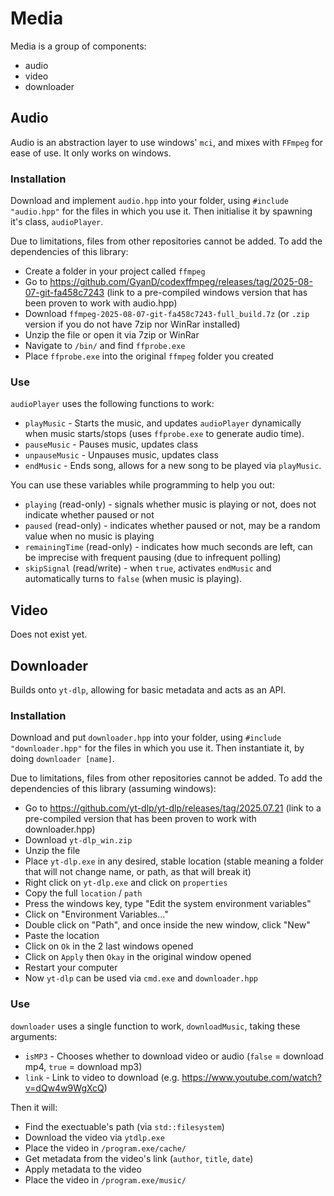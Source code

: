 # Media
Media is a group of components:
* audio
* video
* downloader

## Audio
Audio is an abstraction layer to use windows' `mci`, and mixes with `FFmpeg` for ease of use. It only works on windows.

### Installation
Download and implement `audio.hpp` into your folder, using `#include "audio.hpp"` for the files in which you use it. Then initialise it by spawning it's class, `audioPlayer`.

Due to limitations, files from other repositories cannot be added. To add the dependencies of this library:
* Create a folder in your project called `ffmpeg`
* Go to https://github.com/GyanD/codexffmpeg/releases/tag/2025-08-07-git-fa458c7243 (link to a pre-compiled windows version that has been proven to work with audio.hpp)
* Download `ffmpeg-2025-08-07-git-fa458c7243-full_build.7z` (or `.zip` version if you do not have 7zip nor WinRar installed)
* Unzip the file or open it via 7zip or WinRar
* Navigate to `/bin/` and find `ffprobe.exe`
* Place `ffprobe.exe` into the original `ffmpeg` folder you created

### Use
`audioPlayer` uses the following functions to work:
* `playMusic` - Starts the music, and updates `audioPlayer` dynamically when music starts/stops (uses `ffprobe.exe` to generate audio time).
* `pauseMusic` - Pauses music, updates class
* `unpauseMusic` - Unpauses music, updates class
* `endMusic` - Ends song, allows for a new song to be played via `playMusic`.

You can use these variables while programming to help you out:
* `playing` (read-only) - signals whether music is playing or not, does not indicate whether paused or not
* `paused` (read-only) - indicates whether paused or not, may be a random value when no music is playing
* `remainingTime` (read-only) - indicates how much seconds are left, can be imprecise with frequent pausing (due to infrequent polling)
* `skipSignal` (read/write) - when `true`, activates `endMusic` and automatically turns to `false` (when music is playing).

## Video
Does not exist yet.

## Downloader
Builds onto `yt-dlp`, allowing for basic metadata and acts as an API.

### Installation
Download and put `downloader.hpp` into your folder, using `#include "downloader.hpp"` for the files in which you use it. Then instantiate it, by doing `downloader [name]`.

Due to limitations, files from other repositories cannot be added. To add the dependencies of this library (assuming windows):
* Go to https://github.com/yt-dlp/yt-dlp/releases/tag/2025.07.21 (link to a pre-compiled version that has been proven to work with downloader.hpp)
* Download `yt-dlp_win.zip`
* Unzip the file
* Place `yt-dlp.exe` in any desired, stable location (stable meaning a folder that will not change name, or path, as that will break it)
* Right click on `yt-dlp.exe` and click on `properties`
* Copy the full `location` / `path`
* Press the windows key, type "Edit the system environment variables"
* Click on "Environment Variables..."
* Double click on "Path", and once inside the new window, click "New"
* Paste the location
* Click on `Ok` in the 2 last windows opened
* Click on `Apply` then `Okay` in the original window opened
* Restart your computer
* Now `yt-dlp` can be used via `cmd.exe` and `downloader.hpp`

### Use
`downloader` uses a single function to work, `downloadMusic`, taking these arguments:
* `isMP3` - Chooses whether to download video or audio (`false` = download mp4, `true` = download mp3)
* `link` - Link to video to download (e.g. https://www.youtube.com/watch?v=dQw4w9WgXcQ)

Then it will:
* Find the exectuable's path (via `std::filesystem`)
* Download the video via `ytdlp.exe`
* Place the video in `/program.exe/cache/`
* Get metadata from the video's link (`author`, `title`, `date`)
* Apply metadata to the video
* Place the video in `/program.exe/music/`
